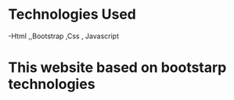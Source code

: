 # Technologies Used
-Html ,,Bootstrap ,Css , Javascript

# This website based on bootstarp technologies 
